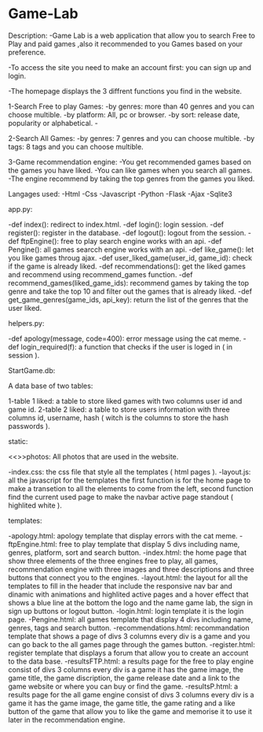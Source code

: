 # Game-Lab

Description:
-Game Lab is a web application that allow you to search Free to Play and paid games ,also it recommended to you Games based on your preference.

-To access the site you need to make an account first: you can sign up and login.

-The homepage displays the 3 diffrent functions you find in the website.

1-Search Free to play Games: -by genres: more than 40 genres and you can choose multible. -by platform: All, pc or browser. -by sort: release date, popularity or alphabetical. -

2-Search All Games: -by genres: 7 genres and you can choose multible. -by tags: 8 tags and you can choose multible.

3-Game recommendation engine: -You get recommended games based on the games you have liked. -You can like games when you search all games. -The engine recommend by taking the top genres from the games you liked.

Langages used: -Html -Css -Javascript -Python -Flask -Ajax -Sqlite3

app.py:

-def index(): redirect to index.html. -def login(): login session. -def register(): register in the database. -def logout(): logout from the session. -def ftpEngine(): free to play search engine works with an api. -def Pengine(): all games searcch engine works with an api. -def like_game(): let you like games throug ajax. -def user_liked_game(user_id, game_id): check if the game is already liked. -def recommendations(): get the liked games and recommend using recommend_games function. -def recommend_games(liked_game_ids): recommend games by taking the top genre and take the top 10 and filter out the games that is already liked. -def get_game_genres(game_ids, api_key): return the list of the genres that the user liked.

helpers.py:

-def apology(message, code=400): error message using the cat meme. -def login_required(f): a function that checks if the user is loged in ( in session ).

StartGame.db:

A data base of two tables:

1-table 1 liked: a table to store liked games with two columns user id and game id. 2-table 2 liked: a table to store users information with three columns id, username, hash ( witch is the columns to store the hash passwords ).

static:

<<>>photos: All photos that are used in the website.

-index.css: the css file that style all the templates ( html pages ). -layout.js: all the javascript for the templates the first function is for the home page to make a transetion to all the elements to come from the left, second function find the current used page to make the navbar active page standout ( highlited white ).

templates:

-apology.html: apology template that display errors with the cat meme. -ftpEngine.html: free to play template that display 5 divs including name, genres, platform, sort and search button. -index.html: the home page that show three elements of the three engines free to play, all games, recommendation engine with three images and three descriptions and three buttons that connect you to the engines. -layout.html: the layout for all the templates to fill in the header that include the responsive nav bar and dinamic with animations and highlited active pages and a hover effect that shows a blue line at the bottom the logo and the name game lab, the sign in sign up buttons or logout button. -login.html: login template it is the login page. -Pengine.html: all games template that display 4 divs including name, genres, tags and search button. -recommendations.html: recommandation template that shows a page of divs 3 columns every div is a game and you can go back to the all games page through the games button. -register.html: register template that displays a forum that allow you to create an account to the data base. -resultsFTP.html: a results page for the free to play engine consist of divs 3 columns every div is a game it has the game image, the game title, the game discription, the game release date and a link to the game website or where you can buy or find the game. -resultsP.html: a results page for the all game engine consist of divs 3 columns every div is a game it has the game image, the game title, the game rating and a like button of the game that allow you to like the game and memorise it to use it later in the recommendation engine.

